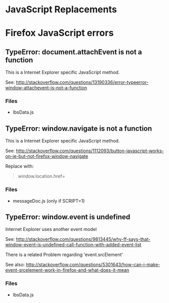 JavaScript Replacements
=======================

# Firefox JavaScript errors

## TypeError: document.attachEvent is not a function
This is a Internet Explorer specific JavaScript method.

See: http://stackoverflow.com/questions/13190336/error-typeerror-window-attachevent-is-not-a-function

### Files
* lbsData.js

## TypeError: window.navigate is not a function
This is a Internet Explorer specific JavaScript method. 

See: http://stackoverflow.com/questions/1112093/button-javascript-works-on-ie-but-not-firefox-window-navigate

Replace with:  
> window.location.href=

### Files
* messageDoc.js (only if SCRIPT=1)

## TypeError: window.event is undefined
Internet Explorer uses another event model

See: http://stackoverflow.com/questions/9813445/why-ff-says-that-window-event-is-undefined-call-function-with-added-event-list

There is a related Problem regarding 'event.srcElement'

See also: http://stackoverflow.com/questions/5301643/how-can-i-make-event-srcelement-work-in-firefox-and-what-does-it-mean

### Files
* lbsData.js

